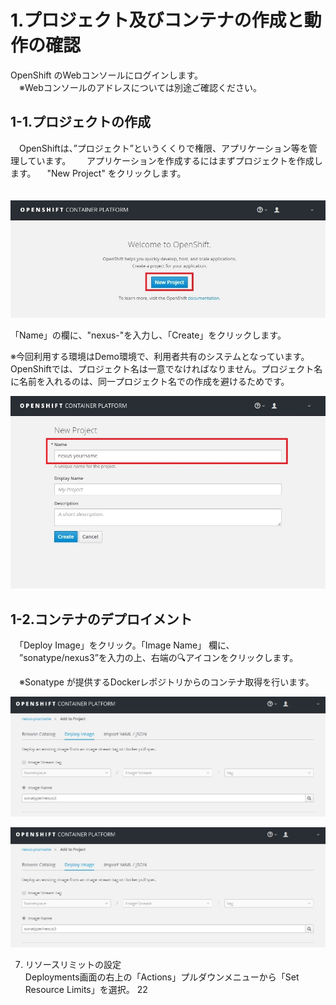 # 1.プロジェクト及びコンテナの作成と動作の確認

OpenShift のWebコンソールにログインします。  
　※Webコンソールのアドレスについては別途ご確認ください。

## 1-1.プロジェクトの作成
　OpenShiftは、”プロジェクト”というくくりで権限、アプリケーション等を管理しています。   
　アプリケーションを作成するにはまずプロジェクトを作成します。
　"New Project" をクリックします。

　　![project-new](./2-1-1.jpg)


「Name」の欄に、"nexus-<your name>"を入力し、「Create」をクリックします。

※今回利用する環境はDemo環境で、利用者共有のシステムとなっています。OpenShiftでは、プロジェクト名は一意でなければなりません。プロジェクト名に名前を入れるのは、同一プロジェクト名での作成を避けるためです。

![project-name](./2-1-2.jpg)

## 1-2.コンテナのデプロイメント
　「Deploy Image」をクリック。「Image Name」 欄に、
　”sonatype/nexus3”を入力の上、右端の🔍アイコンをクリックします。

　※Sonatype が提供するDockerレポジトリからのコンテナ取得を行います。


![project-Deploy1](./2-2-1.jpg)


![project-Deploy1](./2-2-2.jpg)

7. リソースリミットの設定  
Deployments画面の右上の「Actions」プルダウンメニューから「Set Resource Limits」を選択。
22
